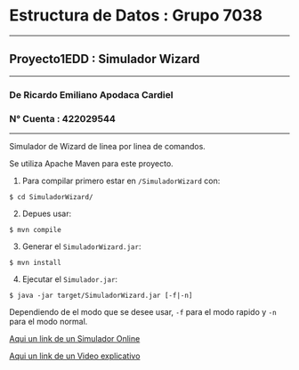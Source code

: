 # Estructura de Datos : Grupo 7038
------------------------------------
## Proyecto1EDD : Simulador Wizard
------------------------------------
### De Ricardo Emiliano Apodaca Cardiel 
### N° Cuenta : 422029544
------------------------------------

Simulador de Wizard de linea por linea de comandos.

Se utiliza Apache Maven para este proyecto.

1. Para compilar primero estar en `/SimuladorWizard` con:
```shell
$ cd SimuladorWizard/
```

2. Depues usar:
```shell
$ mvn compile
````

3. Generar el ` SimuladorWizard.jar `:
```shell
$ mvn install
```

4. Ejecutar el ` Simulador.jar `:
```shell
$ java -jar target/SimuladorWizard.jar [-f|-n]
```
Dependiendo de el modo que se desee usar, `-f` para el modo rapido y `-n` para el modo normal.

[Aqui un link de un Simulador Online](https://es.boardgamearena.com/gamepanel?game=wizard)

[Aqui un link de un Video explicativo](https://www.youtube.com/watch?v=mYO4lealSes)




